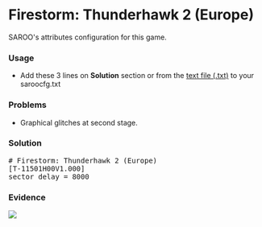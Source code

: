 # Firestorm: Thunderhawk 2 (Europe)

SAROO's attributes configuration for this game.

### Usage

- Add these 3 lines on **Solution** section or from the [text file (.txt)](./config.txt) to your saroocfg.txt

### Problems

- Graphical glitches at second stage.

### Solution

<pre># Firestorm: Thunderhawk 2 (Europe)
[T-11501H00V1.000]
sector_delay = 8000</pre>

### Evidence

[![](https://img.youtube.com/vi/6HuVdGgebq4/0.jpg)](https://youtu.be/6HuVdGgebq4)
